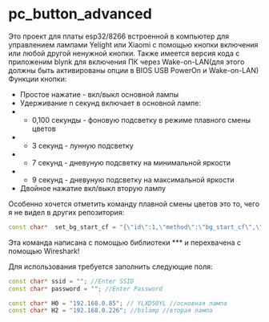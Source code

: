 # pc_button_advanced
Это проект для платы esp32/8266 встроенной в компьютер для управлением лампами Yelight или Xiaomi с помощью кнопки включения или любой другой ненужной кнопки. Также имеется версия кода с приложеним blynk для включения ПК через Wake-on-LAN(для этого должны быть активированы опции в BIOS USB PowerOn и Wake-on-LAN)
Функции кнопки:
  * Простое нажатие - вкл/выкл основной лампы
  * Удерживание n секунд включает в основной лампе:
   * * 0,100 секунды - фоновую подсветку в режиме плавного смены цветов
   * * 3 секунд - лунную подсветку
   * * 7 секунд - дневуную подсветку на минимальной яркости
   * * 9 секунд - дневуную подсветку на максимальной яркости
   * Двойное нажатие вкл/выкл вторую лампу
   
Особенно хочется отметить команду плавной смены цветов это то, чего я не видел в других репозитория:
   ```CPP
   const char*  set_bg_start_cf = "{\"id\":1,\"method\":\"bg_start_cf\",\"params\":[0,0,\"10000,1,255,100,10000,1,65280,100,10000,1,16711680,100\"]}\r\n";
   ```
 Эта команда написана с помощью библиотеки *** и перехвачена с помощью Wireshark!
     
   
   Для использования требуется заполнить следующие поля:
   
   ```CPP
   const char* ssid = ""; //Enter SSID
const char* password = ""; //Enter Password
```
   ```CPP
   const char* H0 = "192.168.0.85"; // YLXD50YL //основная лампа
const char* H2 = "192.168.0.226"; //bslamp //вторая лампа
```

  
  
